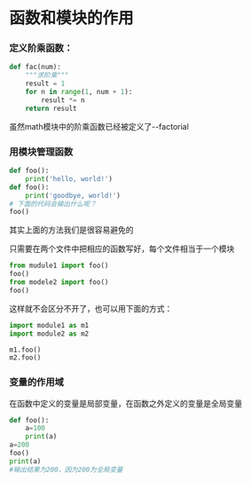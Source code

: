 # 函数和模块的作用

### 定义阶乘函数：

```python
def fac(num):
    """求阶乘"""
    result = 1
    for n in range(1, num + 1):
        result *= n
    return result
```

虽然math模块中的阶乘函数已经被定义了--factorial

### 用模块管理函数

```python
def foo():
    print('hello, world!')
def foo():
    print('goodbye, world!')
# 下面的代码会输出什么呢？
foo()
```

其实上面的方法我们是很容易避免的

只需要在两个文件中把相应的函数写好，每个文件相当于一个模块

```python
from mudule1 import foo()
foo()
from modele2 import foo()
foo()
```

这样就不会区分不开了，也可以用下面的方式：

```python
import module1 as m1
import module2 as m2

m1.foo()
m2.foo()
```

### 变量的作用域

在函数中定义的变量是局部变量，在函数之外定义的变量是全局变量

```python
def foo():
    a=100
    print(a)
a=200
foo()
print(a)
#输出结果为200，因为200为全局变量
```

